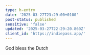 ```yaml
---
type: h-entry
date: '2025-03-27T23:29:00+0100'
post-status: published
sensitive: 'false'
updated: '2025-03-27T22:29:20.860Z'
client_id: 'https://indiepass.app/'
---
```

God bless the Dutch
